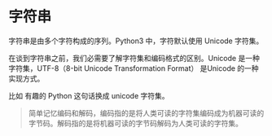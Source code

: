 # 字符串

字符串是由多个字符构成的序列。Python3 中，字符默认使用 Unicode 字符集。

在谈到字符串之前，我们必需要了解字符集和编码格式的区别。Unicode 是一种字符集，UTF-8（8-bit Unicode Transformation Format） 是Unicode 的一种实现方式。

比如 有趣的 Python 这句话换成 unicode 字符集。

> 简单记忆编码和解码，编码指的是将人类可读的字符集编码成为机器可读的字节码。解码指的是将机器可读的字节码解码为人类可读的字符集。



